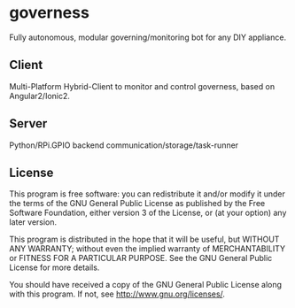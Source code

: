  governess
==========

Fully autonomous, modular governing/monitoring bot for any DIY appliance.

## Client

Multi-Platform Hybrid-Client to monitor and control governess,
based on Angular2/Ionic2.

## Server

Python/RPi.GPIO backend communication/storage/task-runner

## License

This program is free software: you can redistribute it and/or modify
it under the terms of the GNU General Public License as published by
the Free Software Foundation, either version 3 of the License, or
(at your option) any later version.

This program is distributed in the hope that it will be useful,
but WITHOUT ANY WARRANTY; without even the implied warranty of
MERCHANTABILITY or FITNESS FOR A PARTICULAR PURPOSE.  See the
GNU General Public License for more details.

You should have received a copy of the GNU General Public License
along with this program.  If not, see <http://www.gnu.org/licenses/>.
